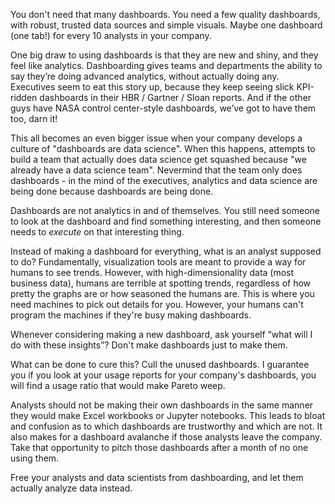 You don't need that many dashboards. You need a few quality dashboards, with robust, trusted data sources and simple visuals. Maybe one dashboard (one tab!) for every 10 analysts in your company.

One big draw to using dashboards is that they are new and shiny, and they feel like analytics. Dashboarding gives teams and departments the ability to say they’re doing advanced analytics, without actually doing any. Executives seem to eat this story up, because they keep seeing slick KPI-ridden dashboards in their HBR / Gartner / Sloan reports. And if the other guys have NASA control center-style dashboards, we’ve got to have them too, darn it!

This all becomes an even bigger issue when your company develops a culture of "dashboards are data science". When this happens, attempts to build a team that actually does data science get squashed because "we already have a data science team". Nevermind that the team only does dashboards - in the mind of the executives, analytics and data science are being done because dashboards are being done.

Dashboards are not analytics in and of themselves. You still need someone to look at the dashboard and find something interesting, and then someone needs to *execute* on that interesting thing.

Instead of making a dashboard for everything, what is an analyst supposed to do? Fundamentally, visualization tools are meant to provide a way for humans to see trends. However, with high-dimensionality data (most business data), humans are terrible at spotting trends, regardless of how pretty the graphs are or how seasoned the humans are. This is where you need machines to pick out details for you. However, your humans can't program the machines if they're busy making dashboards.

Whenever considering making a new dashboard, ask yourself “what will I do with these insights”? Don't make dashboards just to make them.

What can be done to cure this? Cull the unused dashboards. I guarantee you if you look at your usage reports for your company's dashboards, you will find a usage ratio that would make Pareto weep.

Analysts should not be making their own dashboards in the same manner they would make Excel workbooks or Jupyter notebooks. This leads to bloat and confusion as to which dashboards are trustworthy and which are not. It also makes for a dashboard avalanche if those analysts leave the company. Take that opportunity to pitch those dashboards after a month of no one using them.

Free your analysts and data scientists from dashboarding, and let them actually analyze data instead.
